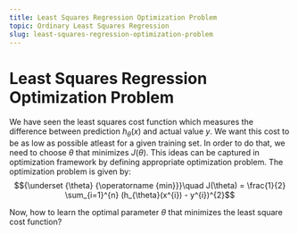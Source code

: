 ```yaml
---
title: Least Squares Regression Optimization Problem
topic: Ordinary Least Squares Regression
slug: least-squares-regression-optimization-problem
---
```


# Least Squares Regression Optimization Problem

We have seen the least squares cost function which measures the difference between prediction $h_{\theta}(x)$ and actual value $y$. We want this cost to be as low as possible atleast for a given training set. In order to do that, we need to choose $\theta$ that minimizes $J(\theta)$. This ideas can be captured in optimization framework by defining appropriate optimization problem. The optimization problem is given by: $${\underset {\theta} {\operatorname {min}}}\quad J(\theta) = \frac{1}{2} \sum_{i=1}^{n} (h_{\theta}(x^{i}) - y^{i})^{2}$$

Now, how to learn the optimal parameter $\theta$ that minimizes the least square cost function? 
